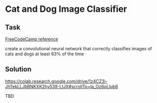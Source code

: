 # Cat and Dog Image Classifier

## Task

[FreeCodeCamp reference](https://www.freecodecamp.org/learn/machine-learning-with-python/machine-learning-with-python-projects/cat-and-dog-image-classifier)

create a convolutional neural network that correctly classifies images of cats and dogs at least 63% of the time

## Solution

https://colab.research.google.com/drive/1z4CZ3i-JhTekLLJbBNKXK2hy539-LtJX#scrollTo=la_Oz6oLlub6

TBD
